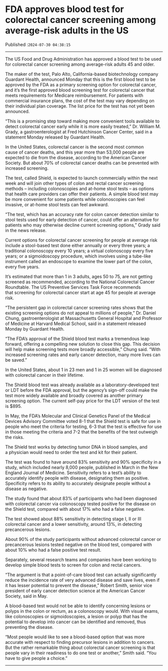 # FDA approves blood test for colorectal cancer screening among average-risk adults in the US

Published :`2024-07-30 04:38:15`

---

The US Food and Drug Administration has approved a blood test to be used for colorectal cancer screening among average-risk adults 45 and older.

The maker of the test, Palo Alto, California-based biotechnology company Guardant Health, announced Monday that this is the first blood test to be approved by the FDA as a primary screening option for colorectal cancer, and it’s the first approved blood screening test for colorectal cancer that meets requirements for Medicare reimbursement. For patients with commercial insurance plans, the cost of the test may vary depending on their individual plan coverage. The list price for the test has not yet been announced.

“This is a promising step toward making more convenient tools available to detect colorectal cancer early while it is more easily treated,” Dr. William M. Grady, a gastroenterologist at Fred Hutchinson Cancer Center, said in a statement Monday released by Guardant Health.

In the United States, colorectal cancer is the second most common cause of cancer deaths, and this year more than 53,000 people are expected to die from the disease, according to the American Cancer Society. But about 70% of colorectal cancer deaths can be prevented with increased screening.

The test, called Shield, is expected to launch commercially within the next week and will join other types of colon and rectal cancer screening methods – including colonoscopies and at-home stool tests – as options that health care providers can offer their patients. A simple blood test may be more convenient for some patients while colonoscopies can feel invasive, or at-home stool tests can feel awkward.

“The test, which has an accuracy rate for colon cancer detection similar to stool tests used for early detection of cancer, could offer an alternative for patients who may otherwise decline current screening options,” Grady said in the news release.

Current options for colorectal cancer screening for people at average risk include a stool-based test done either annually or every three years; a traditional colonoscopy every 10 years; a virtual colonoscopy every five years; or a sigmoidoscopy procedure, which involves using a tube-like instrument called an endoscope to examine the lower part of the colon, every five years.

It’s estimated that more than 1 in 3 adults, ages 50 to 75, are not getting screened as recommended, according to the National Colorectal Cancer Roundtable. The US Preventive Services Task Force recommends that screening for colorectal cancer start at age 45 for people at average risk.

“The persistent gap in colorectal cancer screening rates shows that the existing screening options do not appeal to millions of people,” Dr. Daniel Chung, gastroenterologist at Massachusetts General Hospital and Professor of Medicine at Harvard Medical School, said in a statement released Monday by Guardant Health.

“The FDA’s approval of the Shield blood test marks a tremendous leap forward, offering a compelling new solution to close this gap. This decision will help make screening tests more broadly accessible,” Chung said. “With increased screening rates and early cancer detection, many more lives can be saved.”

In the United States, about 1 in 23 men and 1 in 25 women will be diagnosed with colorectal cancer in their lifetime.

The Shield blood test was already available as a laboratory-developed test or LDT before the FDA approval, but the agency’s sign-off could make the test more widely available and broadly covered as another primary screening option. The current self-pay price for the LDT version of the test is $895.

In May, the FDA’s Molecular and Clinical Genetics Panel of the Medical Devices Advisory Committee voted 8-1 that the Shield test is safe for use in people who meet the criteria for testing, 6-3 that the test is effective for use in those meeting the criteria and 7-2 that the benefits of the test outweigh the risks.

The Shield test works by detecting tumor DNA in blood samples, and a physician would need to order the test and kit for their patient.

The test was found to have around 83% sensitivity and 90% specificity in a study, which included nearly 8,000 people, published in March in the New England Journal of Medicine. Sensitivity refers to a test’s ability to accurately identify people with disease, designating them as positive. Specificity refers to its ability to accurately designate people without a disease as negative.

The study found that about 83% of participants who had been diagnosed with colorectal cancer via colonoscopy tested positive for the disease on the Shield test, compared with about 17% who had a false negative.

The test showed about 88% sensitivity in detecting stage I, II or III colorectal cancer and a lower sensitivity, around 13%, in detecting precancerous lesions.

About 90% of the study participants without advanced colorectal cancer or precancerous lesions tested negative on the blood test, compared with about 10% who had a false positive test result.

Separately, several research teams and companies have been working to develop simple blood tests to screen for colon and rectal cancers.

“The argument is that a point-of-care blood test can actually significantly reduce the incidence rate of very advanced disease and save lives, even if it has lesser potential to prevent the disease,” Robert Smith, senior vice president of early cancer detection science at the American Cancer Society, said in May.

A blood-based test would not be able to identify concerning lesions or polyps in the colon or rectum, as a colonoscopy would. With visual exams, like colonoscopies or sigmoidoscopies, a lesion or polyp that has the potential to develop into cancer can be identified and removed, thus preventing the disease.

“Most people would like to see a blood-based option that was more accurate with respect to finding precursor lesions in addition to cancers. But the rather remarkable thing about colorectal cancer screening is that people vary in their readiness to do one test or another,” Smith said. “You have to give people a choice.”

---


